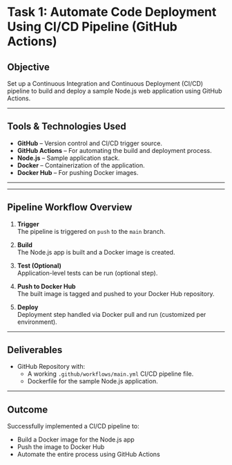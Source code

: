 # Task 1: Automate Code Deployment Using CI/CD Pipeline (GitHub Actions)

## Objective
Set up a Continuous Integration and Continuous Deployment (CI/CD) pipeline to build and deploy a sample Node.js web application using GitHub Actions.

---

## Tools & Technologies Used

- **GitHub** – Version control and CI/CD trigger source.
- **GitHub Actions** – For automating the build and deployment process.
- **Node.js** – Sample application stack.
- **Docker** – Containerization of the application.
- **Docker Hub** – For pushing Docker images.

---

---

## Pipeline Workflow Overview

1. **Trigger**  
   The pipeline is triggered on `push` to the `main` branch.

2. **Build**  
   The Node.js app is built and a Docker image is created.

3. **Test (Optional)**  
   Application-level tests can be run (optional step).

4. **Push to Docker Hub**  
   The built image is tagged and pushed to your Docker Hub repository.

5. **Deploy**  
   Deployment step handled via Docker pull and run (customized per environment).

---

## Deliverables

- GitHub Repository with:
  - A working `.github/workflows/main.yml` CI/CD pipeline file.
  - Dockerfile for the sample Node.js application.

---

## Outcome

Successfully implemented a CI/CD pipeline to:
- Build a Docker image for the Node.js app
- Push the image to Docker Hub
- Automate the entire process using GitHub Actions



